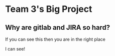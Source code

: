 # Team 3's Big Project

## Why are gitlab and JIRA so hard?
If you can see this then you are in the right place

I can see!
